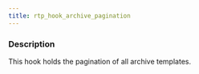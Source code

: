 ```yaml
---
title: rtp_hook_archive_pagination
---
```


### Description


This hook holds the pagination of all archive templates.
